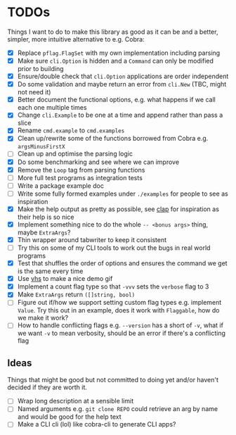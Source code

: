 # TODOs

Things I want to do to make this library as good as it can be and a better, simpler, more intuitive alternative to e.g. Cobra:

- [x] Replace `pflag.FlagSet` with my own implementation including parsing
- [x] Make sure `cli.Option` is hidden and a `Command` can only be modified prior to building
- [x] Ensure/double check that `cli.Option` applications are order independent
- [x] Do some validation and maybe return an error from `cli.New` (TBC, might not need it)
- [x] Better document the functional options, e.g. what happens if we call each one multiple times
- [x] Change `cli.Example` to be one at a time and append rather than pass a slice
- [x] Rename `cmd.example` to `cmd.examples`
- [x] Clean up/rewrite some of the functions borrowed from Cobra e.g. `argsMinusFirstX`
- [ ] Clean up and optimise the parsing logic
- [x] Do some benchmarking and see where we can improve
- [x] Remove the `Loop` tag from parsing functions
- [ ] More full test programs as integration tests
- [ ] Write a package example doc
- [ ] Write some fully formed examples under `./examples` for people to see as inspiration
- [x] Make the help output as pretty as possible, see [clap] for inspiration as their help is so nice
- [x] Implement something nice to do the whole `-- <bonus args>` thing, maybe `ExtraArgs`?
- [x] Thin wrapper around tabwriter to keep it consistent
- [ ] Try this on some of my CLI tools to work out the bugs in real world programs
- [x] Test that shuffles the order of options and ensures the command we get is the same every time
- [x] Use [vhs] to make a nice demo gif
- [x] Implement a count flag type so that `-vvv` sets the `verbose` flag to 3
- [x] Make `ExtraArgs` return `([]string, bool)`
- [ ] Figure out if/how we support setting custom flag types e.g. implement `Value`. Try this out in an example, does it work with `Flaggable`, how do we make it work?
- [ ] How to handle conflicting flags e.g. `--version` has a short of `-v`, what if we want `-v` to mean verbosity, should be an error if there's a conflicting flag

## Ideas

Things that might be good but not committed to doing yet and/or haven't decided if they are worth it.

- [ ] Wrap long description at a sensible limit
- [ ] Named arguments e.g. `git clone REPO` could retrieve an arg by name and would be good for the help text
- [ ] Make a CLI cli (lol) like cobra-cli to generate CLI apps?

[clap]: https://github.com/clap-rs/clap
[vhs]: https://github.com/charmbracelet/vhs
